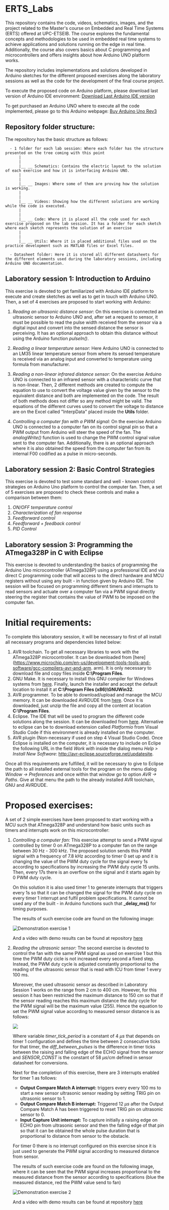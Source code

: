 # ERTS_Labs 

This repository contains the code, videos, schematics, images, and the project related to the Master's course on Embedded and Real Time Systems (ERTS) offered at UPC-ETSEIB. The course explores the fundamental concepts and methodologies to be used in embedded real time systems to achieve applications and solutions running on the edge in real time. Additionally, the course also covers basics about C programming and microcontrollers and offers insights about how Arduino UNO platform works.

The repository includes implementations and solutions developed in Arduino sketches for the different proposed exercises along the laboratory sessions as well as the code for the development of the final course project. 

To execute the proposed code on Arduino platform, please download last version of Arduino IDE environment: [Download Last Arduino IDE version](https://www.arduino.cc/en/software)

To get purchased an Arduino UNO where to execute all the code implemented, please go to this Arduino webpage: [Buy Arduino Uno Rev3](https://store.arduino.cc/products/arduino-uno-rev3?queryID=undefined)

## Repository folder structure:

The repository has the basic structure as follows: 
```
  - 1 folder for each lab session: Where each folder has the structure presented on the tree coming with this point
      |
      |
      |__ __ Schematics: Contains the electric layout to the solution of each exercise and how it is interfacing Arduino UNO.
      |
      |
      |__ __ Images: Where some of them are proving how the solution is working.
      |
      |
      |__ __ Videos: Showing how the different solutions are working while the code is executed.
      |
      |
      |__ __ Code: Where it is placed all the code used for each exercise proposed on the lab session. It has a folder for each sketch where each sketch represents the solution of an exercise
      |
      |
      |__ __ Utils: Where it is placed additional files used on the practice development such as MATLAB files or Excel files.

  - Datasheet folder: Here it is stored all different datasheets for the different elements used during the laboratory sessions, including Arduino UNO documentation.
```
## Laboratory session 1: Introduction to Arduino 

This exercise is devoted to get familiarized with Arduino IDE platform to execute and create sketches as well as to get in touch with Arduino UNO. Then, a set of 4 exercises are proposed to start working with Arduino:

1. *Reading an ultrasonic distance sensor:* On this exercise is connected an ultrasonic sensor to Arduino UNO and, after set a request to sensor, it must be possible to read the pulse width received from the sensor via a digital input and convert into the sensed distance the sensor is perceiving. It has an optional approach to obtain this distance without using the Arduino function *pulseIn()*.

2. *Reading a linear temperature sensor:* Here Arduino UNO is connected to an LM35 linear temperature sensor from where its sensed temperature is received via an analog input and converted to temperature using formula from manufacturer.

3. *Reading a non-linear infrared distance sensor:* On the exercise Arduino UNO is connected to an infrared sensor with a characteristic curve that is non-linear. Then, 2 different methods are created to compute the equation to use to convert the voltage value given by the sensor to the equivalent distance and both are implemented on the code. The result of both methods does not differ so any method might be valid. The equations of the different curves used to convert the voltage to distance are on the Excel called "InterpData" placed inside the **Utils** folder.

4. *Controlling a computer fan with a PWM signal:* On the exercise Arduino UNO is connected to a computer fan on its control signal pin so that a PWM output from Arduino will steer the speed of the fan. The *analogWrite()* function is used to change the PWM control signal value sent to the computer fan. Additionally, there is an optional approach where it is also obtained the speed from the computer fan from its internal F00 codified as a pulse in micro-seconds.

## Laboratory session 2: Basic Control Strategies

This exercise is devoted to test some standard and well - known control strategies on Arduino Uno platform to control the computer fan. Then, a set of 5 exercises are proposed to check these controls and make a comparison between them:

1. *ON/OFF temperature control*
2. *Characterization of fan response*
3. *Feedforward control*
4. *Feedforward + feedback control*
5. *PID Control*

## Laboratory session 3: Programming the ATmega328P in C with Eclipse

This exercise is devoted to understanding the basics of programming the Arduino Uno microcontroller (ATmega328P) using a professional IDE and via direct C programming code that will access to the direct hardware and MCU registers without using any built - in function given by Arduino IDE. The session will be focused on programming different timers and interrupts to read sensors and actuate over a computer fan via a PWM signal directly steering the register that contains the value of PWM to be imposed on the computer fan.  

# Initial requirements: 

To complete this laboratory session, it will be necessary to first of all install all necessary programs and dependencies listed below: 

1. AVR toolchain. To get all necessary libraries to work with the ATmega328P microcontroller. It can be downloaded from [here](https://www.microchip.com/en-us/development-tools-tools-and-software/gcc-compilers-avr-and-arm.
arm). It is only necessary to download file and copy files inside **C:\Program Files**. 
2. GNU Make. It is necessary to install this GNU compiler for Windows systems from [here](http://gnuwin32.sourceforge.net/packages/make.htm). Finally, launch the installer and accept the default location to install it at **C:\Program Files (x86)\GNUWin32**.
3. AVR programmer. To be able to download/upload and manage the MCU memory. It can be downloaded AVRDUDE from [here](http://fab.cba.mit.edu/classes/863.16/doc/projects/ftsmin/avrdude-win-64bit.zip). Once it is downloaded, just unzip the file and copy all the content at location **C:\Program Files**.
4. Eclipse. The IDE that will be used to program the different code solutions along the session. It can be downloaded from [here](https://www.eclipse.org/). Alternative to eclipse can be to download extension called *Platformio* from Visual Studio Code if this environment is already installed on the computer.
5. AVR plugin (Non-necessary if used on step 4 Visual Studio Code). Once Eclipse is installed on the computer, it is necessary to include on Eclipe the following URL in the field *Work with* inside the dialog menu *Help > Install New Software*: http://avr-eclipse.sourceforge.net/updatesite.

Once all this requirements are fulfilled, it will be necessary to give to Eclipse the path to all installed external tools for the program on the menu dialog *Window -> Preferences* and once within that window go to option *AVR -> Paths*. Give at that menu the path to the already installed AVR toolchain, GNU and AVRDUDE.

# Proposed exercises:

A set of 2 simple exercises have been proposed to start working with a MCU such that ATmega328P and understand how basic units such as timers and interrupts work on this microcontroller: 

1. *Controlling a computer fan:*  This exercise attempt to send a PWM signal controlled by timer 0 on ATmega328P to a computer fan on the range between 30 Hz - 300 kHz. The proposed solution sends this PWM signal with a frequency of 7.8 kHz according to timer 0 set up and it is changing the value of the PWM duty cycle for the signal every 1s according to specifications by increasing the PWM duty cycle 15 units. Then, every 17s there is an overflow on the signal and it starts again by 0 PWM duty cycle.
 
      On this solution it is also used timer 1 to generate interrupts that triggers every 1s so that it can be changed the signal for the PWM duty cycle on every timer 1 interrupt and fulfil problem specifications. It cannot be used any of the built - in Arduino functions such that **_delay_ms()** for timing purposes.
 
      The results of such exercise code are found on the following image:
 
      ![Demonstration exercise 1](/P3/Images/Ex3_Test_P1_PWM.jpg)
 
      And a video with demo results can be found at repository [here](/P3/Videos/P3_Ex1_Demo.MOV)

2. *Reading the ultrasonic sensor:* The second exercise is devoted to control the fan with the same PWM signal as used on exercise 1 but this time the PWM duty cicle is not increased every second a fixed step. Instead, the PWM duty cycle is adjusted constantly proportional to the reading of the ultrasonic sensor that is read with ICU from timer 1 every 100 ms. 

      Moreover, the used ultrasonic sensor as described in Laboratory Session 1 works on the range from 2 cm to 400 cm. However, for this session it has been restricted the maximum distance to 150 cm so that if the sensor reading reaches this maximum distance the duty cycle for the PWM signal will be the maximum value (255). Hence the equation to set the PWM signal value according to measured sensor distance is as follows: 

      ![](/P3/Utils/Equation_duty_cycle.jpg)
      
      Where variable *timer_tick_period* is a constant of 4 $\mu s$ that depends on timer 1 configuration and defines the time between 2 consecutive ticks for that timer, the *diff_between_pulses* is the difference in timer ticks between the raising and falling edge of the ECHO signal from the sensor and *SENSOR_CONST* is the constant of 58 $\mu s$/cm defined in sensor datasheet for conversions. 

      Next for the completion of this exercise, there are 3 interrupts enabled for timer 1 as follows: 
      - **Output Compare Match A interrupt:** triggers every every 100 ms to start a new sensor ultrasonic sensor reading by setting TRIG pin on ultrasonic sensor to 1.
      -  **Output Compare Match B interrupt:** Triggered 12 $\mu s$ after the Output Compare Match A has been triggered to reset TRIG pin on ultrasonic sensor to 0.
      -  **Input Capture Unit interrupt:** To capture initially a raising edge on ECHO pin from ultrasonic sensor and then the falling edge of that pin so that it can be obtained the whole pulse duration that is proportional to distance from sensor to the obstacle. 
      
      For timer 0 there is no interrupt configured on this exercise since it is just used to generate the PWM signal according to measured distance from sensor.

      The results of such exercise code are found on the following image, where it can be seen that the PWM signal increases proportional to the measured distance from the sensor according to specifications (blue the measured distance, red the PWM value send to fan)
 
      ![Demonstration exercise 2](/P3/Images/Ex3_Test_P2_sensor.jpg)

      And a video with demo results can be found at repository [here](/P3/Videos/P3_Ex2_Demo.mp4)